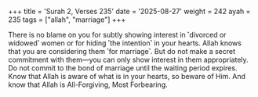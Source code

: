 +++
title = 'Surah 2, Verses 235'
date = '2025-08-27'
weight = 242
ayah = 235
tags = ["allah", "marriage"]
+++

There is no blame on you for subtly showing interest in ˹divorced or widowed˺ women or for hiding ˹the intention˺ in your hearts. Allah knows that you are considering them ˹for marriage˺. But do not make a secret commitment with them—you can only show interest in them appropriately. Do not commit to the bond of marriage until the waiting period expires. Know that Allah is aware of what is in your hearts, so beware of Him. And know that Allah is All-Forgiving, Most Forbearing.